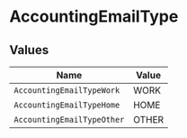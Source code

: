 # AccountingEmailType


## Values

| Name                       | Value                      |
| -------------------------- | -------------------------- |
| `AccountingEmailTypeWork`  | WORK                       |
| `AccountingEmailTypeHome`  | HOME                       |
| `AccountingEmailTypeOther` | OTHER                      |